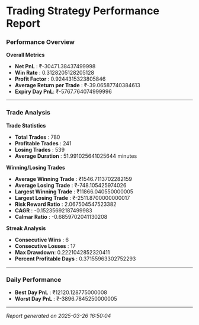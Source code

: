 # Trading Strategy Performance Report

### Performance Overview

**Overall Metrics**

* **Net PnL** : ₹-30471.38437499998
* **Win Rate** : 0.3128205128205128
* **Profit Factor** : 0.9244315323805846
* **Average Return per Trade** : ₹-39.06587740384613
* **Expiry Day PnL**: ₹-5767.764074999996

---

### Trade Analysis

**Trade Statistics**

* **Total Trades** : 780
* **Profitable Trades** : 241
* **Losing Trades** : 539
* **Average Duration** : 51.991025641025644 minutes

**Winning/Losing Trades**

* **Average Winning Trade** : ₹1546.7113702282159
* **Average Losing Trade** : ₹-748.105425974026
* **Largest Winning Trade** : ₹11866.040550000005
* **Largest Losing Trade** : ₹-2511.8700000000017
* **Risk Reward Ratio** : 2.067504547523382
* **CAGR** : -0.15235692187499983
* **Calmar Ratio** : -0.6859702041130208

**Streak Analysis**

* **Consecutive Wins** : 6
* **Consecutive Losses** : 17
* **Max Drawdown**: 0.2221042852320411
* **Percent Profitable Days** : 0.37155963302752293

---

### Daily Performance

* **Best Day PnL** : ₹12120.128775000008
* **Worst Day PnL** : ₹-3896.7845250000005

---

*Report generated on 2025-03-26 16:50:04*
